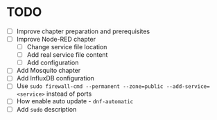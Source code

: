 # TODO

- [ ] Improve chapter preparation and prerequisites
- [ ] Improve Node-RED chapter
    - [ ] Change service file location
    - [ ] Add real service file content
    - [ ] Add configuration
- [ ] Add Mosquito chapter
- [ ] Add InfluxDB configuration
- [ ] Use `sudo firewall-cmd --permanent --zone=public --add-service=<service>` instead of ports
- [ ] How enable auto update - `dnf-automatic`
- [ ] Add `sudo` description